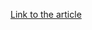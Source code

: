 [Link to the article](https://www.mcafee.com/blogs/other-blogs/mcafee-labs/deconstructing-amadeys-latest-multi-stage-attack-and-malware-distribution/)
